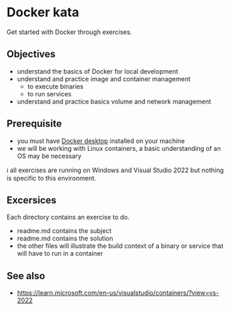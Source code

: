 # Docker kata

Get started with Docker through exercises.

## Objectives

- understand the basics of Docker for local development
- understand and practice image and container management
	- to execute binaries
	- to run services
- understand and practice basics volume and network management

## Prerequisite

- you must have [Docker desktop](https://docs.docker.com/desktop/) installed on your machine
- we will be working with Linux containers, a basic understanding of an OS may be necessary

ℹ️ all exercises are running on Windows and Visual Studio 2022 but nothing is specific to this environment.

## Excersices

Each directory contains an exercise to do.
- readme.md contains the subject
- readme.md contains the solution
- the other files will illustrate the build context of a binary or service that will have to run in a container

## See also

- https://learn.microsoft.com/en-us/visualstudio/containers/?view=vs-2022
